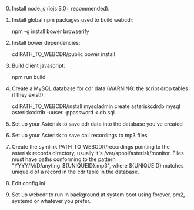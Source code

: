 0. Install node.js (iojs 3.0+ recommended).
1. Install global npm packages used to build webcdr:

	npm -g install bower browserify

2. Install bower dependencies:

	cd PATH_TO_WEBCDR/public
	bower install

3. Build client javascript:

	npm run build

4. Create a MySQL database for cdr data (WARNING: the script drop tables if they exist!):

	cd PATH_TO_WEBCDR/install
	mysqladmin create asteriskcdrdb
	mysql asteriskcdrdb -uuser -ppassword < db.sql

5. Set up your Asterisk to save cdr data into the database you've created
6. Set up your Asterisk to save call recordings to mp3 files
7. Create the symlink PATH_TO_WEBCDR/recordings pointing to the asterisk records directory,
   usually it's /var/spool/asterisk/monitor.
   Files must have paths conforming to the pattern "YYYY/M/D/anyting_${UNIQUEID}.mp3",
   where ${UNIQUEID} matches uniqueid of a record in the cdr table in the database.
8. Edit config.ini
9. Set up webcdr to run in background at system boot using forever, pm2, systemd or whatever you prefer.
